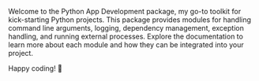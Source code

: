 Welcome to the Python App Development package, my go-to toolkit for kick-starting Python projects.
This package provides modules for handling command line arguments, logging, dependency management,
exception handling, and running external processes.
Explore the documentation to learn more about each module and how they can be integrated into your project.

Happy coding! 🐍
